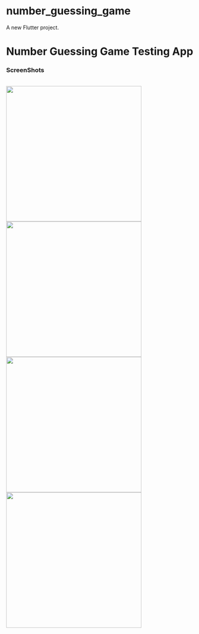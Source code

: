 # number_guessing_game

A new Flutter project.

<h1> Number Guessing Game Testing App</h1>
<h3>ScreenShots</h3><br>

<img width="364" src="https://github.com/NSachini/number_guessing_game/assets/images/home page.png">

<img width="364" src="https://github.com/NSachini/number_guessing_game/assets/images/correct guess.png">

<img width="364" src="https://github.com/NSachini/number_guessing_game/assets/images/wrong guess.png">

<img width="364" src="https://github.com/NSachini/number_guessing_game/assets/images/try again.png">



